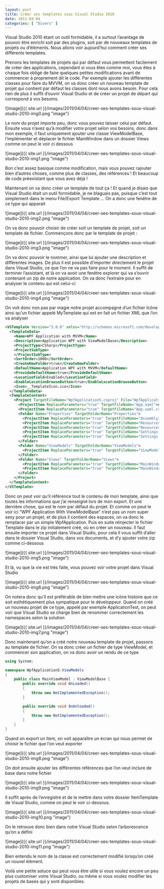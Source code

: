 ```yaml
---
layout: post
title: Créer ses templates sous Visual Studio 2010
date: 2011-04-04
categories: [ "Divers" ]
---
```


Visual Studio 2010 étant un outil formidable, il a surtout l’avantage de pouvoir être enrichi soit par des plugins, soit par de nouveaux templates de projets ou d’éléments. Nous allons voir aujourd’hui comment créer ses différents templates.

Prenons les templates de projets qui par défaut vous permettent facilement de créer des applications, cependant si vous êtes comme moi, vous êtes à chaque fois obligé de faire quelques petites modifications avant de commencer à proprement dit le code. Par exemple ajouter les différentes classes pour faire du MVVM, on va donc créer un nouveau template de projet qui contient par défaut les classes dont nous avons besoin. Pour cela rien de plus il suffit d’ouvrir Visual Studio et de créer un projet de départ qui correspond à vos besoins.

![image]({{ site.url }}/images/2011/04/04/creer-ses-templates-sous-visual-studio-2010-img0.png "image")

Le nom du projet importe peu, donc vous pouvez laisser celui par défaut. Ensuite vous n’avez qu’à modifier votre projet selon vos besoins, donc dans mon exemple, il faut uniquement ajouter une classe ViewModelBase, l’implémenter et déplacer le fichier MainWindow dans un dossier Views comme on peut le voir ci dessous

![image]({{ site.url }}/images/2011/04/04/creer-ses-templates-sous-visual-studio-2010-img1.png "image")

Bon c’est assez basique comme modification, mais vous pouvez rajouter bien d’autres choses, comme plus de classes, des références ! Et beaucoup de code préexistant que vous avez déjà !

Maintenant on va donc créer un template de tout ça ! Et quand je disais que Visual Studio était un outil formidable, je ne blaguais pas, puisque c’est tout simplement dans le menu File/Export Template … On a donc une fenêtre de ce type qui apparait

![image]({{ site.url }}/images/2011/04/04/creer-ses-templates-sous-visual-studio-2010-img2.png "image")

On va donc pouvoir choisir de créer soit un template de projet, soit un template de fichier. Commençons donc par le template de projet :

![image]({{ site.url }}/images/2011/04/04/creer-ses-templates-sous-visual-studio-2010-img3.png "image")

On va donc pouvoir le nommer, ainsi que lui ajouter une description et différentes images. De plus il est possible d’importer directement le projet dans Visual Studio, ce que l’on ne va pas faire pour le moment. Il suffit de terminer l’assistant, et là on va avoir une fenêtre explorer qui va s’ouvrir contenant un zip de notre application. On va donc l’extraire pour en analyser le contenu qui est celui-ci

![image]({{ site.url }}/images/2011/04/04/creer-ses-templates-sous-visual-studio-2010-img4.png "image")

On voit donc non pas par magie notre projet accompagné d’un fichier Icône ainsi qu’un fichier appelé MyTemplate qui est en fait un fichier XML que l’on va analyser

```xml
<VSTemplate Version="3.0.0" xmlns="http://schemas.microsoft.com/developer/vstemplate/2005" Type="Project">
  <TemplateData>
    <Name>WPF Application with MVVM</Name>
    <Description>Application WPF with ViewModelBase</Description>
    <ProjectType>CSharp</ProjectType>
    <ProjectSubType>
    </ProjectSubType>
    <SortOrder>1000</SortOrder>
    <CreateNewFolder>true</CreateNewFolder>
    <DefaultName>Application WPF with MVVM</DefaultName>
    <ProvideDefaultName>true</ProvideDefaultName>
    <LocationField>Enabled</LocationField>
    <EnableLocationBrowseButton>true</EnableLocationBrowseButton>
    <Icon>__TemplateIcon.ico</Icon>
  </TemplateData>
  <TemplateContent>
    <Project TargetFileName="WpfApplication5.csproj" File="WpfApplication5.csproj" ReplaceParameters="true">
      <ProjectItem ReplaceParameters="true" TargetFileName="App.xaml">App.xaml</ProjectItem>
      <ProjectItem ReplaceParameters="true" TargetFileName="App.xaml.cs">App.xaml.cs</ProjectItem>
      <Folder Name="Properties" TargetFolderName="Properties">
        <ProjectItem ReplaceParameters="true" TargetFileName="AssemblyInfo.cs">AssemblyInfo.cs</ProjectItem>
        <ProjectItem ReplaceParameters="true" TargetFileName="Resources.resx">Resources.resx</ProjectItem>
        <ProjectItem ReplaceParameters="true" TargetFileName="Resources.Designer.cs">Resources.Designer.cs</ProjectItem>
        <ProjectItem ReplaceParameters="true" TargetFileName="Settings.settings">Settings.settings</ProjectItem>
        <ProjectItem ReplaceParameters="true" TargetFileName="Settings.Designer.cs">Settings.Designer.cs</ProjectItem>
      </Folder>
      <Folder Name="ViewModels" TargetFolderName="ViewModels">
        <ProjectItem ReplaceParameters="true" TargetFileName="ViewModelBase.cs">ViewModelBase.cs</ProjectItem>
      </Folder>
      <Folder Name="Views" TargetFolderName="Views">
        <ProjectItem ReplaceParameters="true" TargetFileName="MainWindow.xaml">MainWindow.xaml</ProjectItem>
        <ProjectItem ReplaceParameters="true" TargetFileName="MainWindow.xaml.cs">MainWindow.xaml.cs</ProjectItem>
      </Folder>
    </Project>
  </TemplateContent>
</VSTemplate> 
```

Donc on peut voir qu’il référence tout le contenu de mon template, ainsi que toutes les informations que j’ai renseigné lors de mon export. Et une dernière chose, qui est le nom par défaut du projet. Et comme on peut le voir ici “WPF Application With ViewModelBase” n’est pas un nom super sexy pour un projet, et de plus il contient des espaces, on va donc le remplacer par un simple WpfApplication. Puis en suite réinjecter le fichier Template dans le zip initialement créé, où en créer un nouveau. Il faut ensuite importer ce projet dans Visual Studio, pour cela il vous suffit d’aller dans le dossier Visual Studio, dans vos documents, et d’y ajouter votre zip comme ci-dessous

![image]({{ site.url }}/images/2011/04/04/creer-ses-templates-sous-visual-studio-2010-img5.png "image")

Et là, vu que la vie est très faite, vous pouvez voir votre projet dans Visual Studio

![image]({{ site.url }}/images/2011/04/04/creer-ses-templates-sous-visual-studio-2010-img6.png "image")

On notera donc qu’il est préférable de bien mettre une icône histoire que ce soit esthétiquement plus sympatique pour le développeur. Quand on créé un nouveau projet de ce type, appelé par exemple ApplicationTest, on peut voir que Visual Studio se charge bien de renommer correctement les namespaces selon la solution

![image]({{ site.url }}/images/2011/04/04/creer-ses-templates-sous-visual-studio-2010-img7.png "image")

Donc maintenant qu’on a créé notre nouveau template de projet, passons au template de fichier. On va donc créer un fichier de type ViewModel, et commencer son application, on va donc avoir un rendu de ce type

```csharp
using System;

namespace WpfApplication5.ViewModels
{
    public class MainViewModel : ViewModelBase {
        public override void OnLoaded()
        {
            throw new NotImplementedException();
        }

        public override void OnUnloaded()
        {
            throw new NotImplementedException();
        }
    }
}
```

Quand on export un Item, on voit apparaître un écran qui nous permet de choisir le fichier que l’on veut exporter

![image]({{ site.url }}/images/2011/04/04/creer-ses-templates-sous-visual-studio-2010-img8.png "image")

On doit ensuite ajouter les différentes références que l’on veut inclure de base dans notre fichier

![image]({{ site.url }}/images/2011/04/04/creer-ses-templates-sous-visual-studio-2010-img9.png "image")

Il suffit après de l’enregistré et de le mettre dans votre dossier ItemTemplate de Visual Studio, comme on peut le voir ci-dessous.

![image]({{ site.url }}/images/2011/04/04/creer-ses-templates-sous-visual-studio-2010-img10.png "image")

On le retrouve donc bien dans notre Visual Studio selon l’arborescence qu’on a défini

![image]({{ site.url }}/images/2011/04/04/creer-ses-templates-sous-visual-studio-2010-img11.png "image")

Bien entendu le nom de la classe est correctement modifié lorsqu’on créé un nouvel élément.

Voilà une petite astuce qui peut vous être utile si vous voulez encore un peu plus customiser votre Visual Studio, ou même si vous voulez modifier les projets de bases qui y sont disponibles.